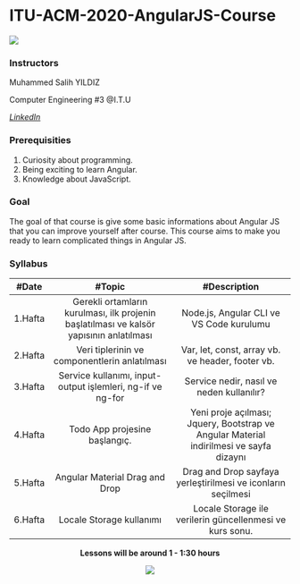 # ITU-ACM-2020-AngularJS-Course
[![](https://ituacm.com/wp-content/uploads/2017/12/fb-tes-720p-1024x576.png)](https://ituacm.com/wp-content/uploads/2017/12/fb-tes-720p-1024x576.png)

### Instructors

Muhammed Salih YILDIZ

Computer Engineering #3 @I.T.U

[*LinkedIn*](https://www.linkedin.com/in/muhammed-salih-y%C4%B1ld%C4%B1z-b51991174/)



### Prerequisities
1. Curiosity about programming.
2. Being exciting to learn Angular.
3. Knowledge about JavaScript.


### Goal

The goal of that course is give some basic informations about Angular JS that you can improve yourself after course. This course aims to make you ready to learn complicated things in Angular JS.

### Syllabus

|  #Date |  #Topic  | #Description  |
| :------------: | :------------: | :------------: |
| 1.Hafta | Gerekli ortamların kurulması, ilk  projenin başlatılması ve kalsör yapısının anlatılması  | Node.js, Angular CLI ve VS Code kurulumu |
| 2.Hafta | Veri tiplerinin ve componentlerin anlatılması |  Var, let, const, array vb. ve header, footer vb.  |
| 3.Hafta | Service kullanımı, input-output işlemleri, ng-if ve ng-for  | Service nedir, nasıl ve neden kullanılır?   |
| 4.Hafta | Todo App projesine başlangıç. |  Yeni proje açılması; Jquery, Bootstrap ve Angular Material indirilmesi ve sayfa dizaynı |
| 5.Hafta | Angular Material Drag and Drop |  Drag and Drop sayfaya yerleştirilmesi ve iconların seçilmesi |
| 6.Hafta | Locale Storage kullanımı | Locale Storage ile verilerin güncellenmesi ve kurs sonu. |




<p align="center"><b>Lessons will be around 1 - 1:30 hours</b></p>






<p align="center">
  <a href="//ituacm.com" target="_blank">
    <img src="https://ituacm.com/wp-content/uploads/2017/08/itu-logo.png">
  </a>
</p>
